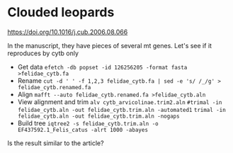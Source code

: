 # Clouded leopards
https://doi.org/10.1016/j.cub.2006.08.066

In the manuscript, they have pieces of several mt genes. Let's see if it reproduces by cytb only

- Get data
`efetch -db popset -id 126256205 -format fasta >felidae_cytb.fa`
- Rename
`cut -d ' ' -f 1,2,3 felidae_cytb.fa | sed -e 's/ /_/g' > felidae_cytb.renamed.fa`
- Align
`mafft --auto felidae_cytb.renamed.fa >felidae_cytb.aln`
- View alignment and trim
`alv cytb_arvicolinae.trim2.aln`
`#trimal -in felidae_cytb.aln -out felidae_cytb.trim.aln -automated1`
`trimal -in felidae_cytb.aln -out felidae_cytb.trim.aln -nogaps`
- Build tree
`iqtree2 -s felidae_cytb.trim.aln -o EF437592.1_Felis_catus -alrt 1000 -abayes`

Is the result similar to the article?